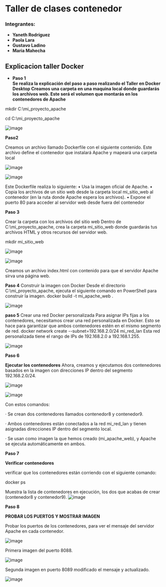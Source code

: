 # Taller  de clases contenedor
### Integrantes:
- **Yaneth Rodríguez**
- **Paola Lara**
- **Gustavo Ladino**
- **Maria Mahecha**

## Explicacion taller Docker

- **Paso 1**  
**Se realiza la explicación del paso a paso realizando el Taller en Docker Desktop
Creamos una carpeta en una maquina local donde guardarás los archivos web. Este será el volumen que montarás en los contenedores de Apache**

mkdir C:\mi_proyecto_apache

cd C:\mi_proyecto_apache


![image](https://github.com/user-attachments/assets/a8cee9af-6ac2-4a77-a8e3-7336a815a54e)


**Paso2**

Creamos un archivo llamado Dockerfile con el siguiente contenido. Este archivo define el contenedor que instalará Apache y mapeará una carpeta local

![image](https://github.com/user-attachments/assets/ecb2b0cb-63f4-49f0-97c1-b0271b6ed38f)


![image](https://github.com/user-attachments/assets/b7e14636-9ee8-48ad-9a08-cb8fe10b2f42)

Este Dockerfile realiza lo siguiente:
•	Usa la imagen oficial de Apache.
•	Copia los archivos de un sitio web desde la carpeta local mi_sitio_web al contenedor (en la ruta donde Apache espera los archivos).
•	Expone el puerto 80 para acceder al servidor web desde fuera del contenedor


**Paso 3**

Crear la carpeta con los archivos del sitio web
Dentro de C:\mi_proyecto_apache, crea la carpeta mi_sitio_web donde guardarás tus archivos HTML y otros recursos del servidor web.

mkdir mi_sitio_web

![image](https://github.com/user-attachments/assets/e6a48a26-e943-4e25-bd61-a5ab447b13dc)

![image](https://github.com/user-attachments/assets/332fb75a-1e03-4b2b-a2fc-28f22f46609c)

Creamos un archivo index.html con contenido  para que el servidor Apache sirva una página web.

**Paso 4**
Construir la imagen con Docker
Desde el directorio C:\mi_proyecto_apache, ejecuta el siguiente comando en PowerShell para construir la imagen.
docker build -t mi_apache_web .

![image](https://github.com/user-attachments/assets/d9064b2b-ab75-4b57-af29-9cad40e4e710)

**paso 5**
Crear una red Docker personalizada
Para asignar IPs fijas a los contenedores, necesitamos crear una red personalizada en Docker. Esto se hace para garantizar que ambos contenedores estén en el mismo segmento de red.
docker network create --subnet=192.168.2.0/24 mi_red_lan
Esta red personalizada tiene el rango de IPs de 192.168.2.0 a 192.168.1.255.

![image](https://github.com/user-attachments/assets/b13dc113-7cad-40c8-ad9d-8bde488e3486)

**Paso 6**

**Ejecutar los contenedores**
Ahora, creamos y ejecutamos dos contenedores basados en la imagen con direcciones IP dentro del segmento 192.168.2.0/24.


![image](https://github.com/user-attachments/assets/77edc52b-24f6-4957-9928-acf0d0cbcee2)

![image](https://github.com/user-attachments/assets/5dfda67e-696f-4d86-a5ef-ee7b4fd8027f)

Con estos comandos:

· Se crean dos contenedores llamados contenedor8 y contenedor9.

· Ambos contenedores están conectados a la red mi_red_lan y tienen asignadas direcciones IP dentro del segmento local.

· Se usan como imagen la que hemos creado (mi_apache_web), y Apache se ejecuta automáticamente en ambos.

**Paso 7**

**Verificar contenedores**

verificar que los contenedores están corriendo con el siguiente comando:

docker ps

Muestra la lista de contenedores en ejecución, los dos que acabas de crear (contenedor8 y contenedor9).
![image](https://github.com/user-attachments/assets/af3ff17f-7d7a-4b9d-a787-c94e41664d9e)

**Paso 8**

**PROBAR LOS PUERTOS Y MOSTRAR IMAGEN**

Probar los puertos de los contenedores, para ver el mensaje del servidor Apache en cada contenedor.

![image](https://github.com/user-attachments/assets/939a9161-9b20-40ce-992b-f3f5669222ab)

Primera imagen del puerto 8088.

![image](https://github.com/user-attachments/assets/393bbfb7-31e5-4efa-b33e-f824263d6dfe)

Segunda imagen en puerto 8089 modificado el mensaje y actualizado.

![image](https://github.com/user-attachments/assets/a95f61f7-83fa-4499-8bce-8c57c3eb9b0b)










